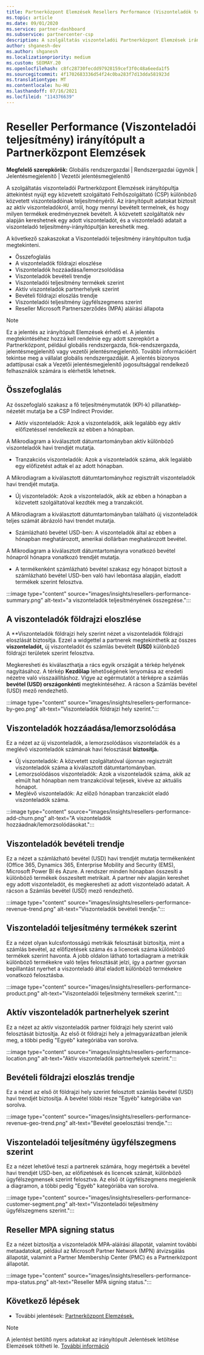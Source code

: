 ```yaml
---
title: Partnerközpont Elemzések Resellers Performance (Viszonteladók teljesítmény- és irányítópultja)
ms.topic: article
ms.date: 09/01/2020
ms.service: partner-dashboard
ms.subservice: partnercenter-csp
description: A szolgáltatás viszonteladói Partnerközpont Elemzések irányítópultja áttekintést nyújt egy közvetett szolgáltató Felhőszolgáltató (CSP) különböző közvetett viszonteladóinak teljesítményéről.
author: shganesh-dev
ms.author: shganesh
ms.localizationpriority: medium
ms.custom: SEOMAY.20
ms.openlocfilehash: c8fc28730fecdd97928159cef3f0c48a6eeda1f5
ms.sourcegitcommit: 4f1702683336d54f24c0ba283f7d13dda581923d
ms.translationtype: MT
ms.contentlocale: hu-HU
ms.lasthandoff: 07/16/2021
ms.locfileid: "114376639"
---
```

# <a name="reseller-performance-dashboard-in-partner-center-insights"></a>Reseller Performance (Viszonteladói teljesítmény) irányítópult a Partnerközpont Elemzések

**Megfelelő szerepkörök:** Globális rendszergazdai | Rendszergazdai ügynök | Jelentésmegjelenítő | Vezetői jelentésmegjelenítő

A szolgáltatás viszonteladói Partnerközpont Elemzések irányítópultja áttekintést nyújt egy közvetett szolgáltató Felhőszolgáltató (CSP) különböző közvetett viszonteladóinak teljesítményéről. Az irányítópult adatokat biztosít az aktív viszonteladókról, arról, hogy mennyi bevételt termelnek, és hogy milyen termékek eredményeznek bevételt. A közvetett szolgáltatók név alapján kereshetnek egy adott viszonteladót, és a viszonteladó adatait a viszonteladó teljesítmény-irányítópultján kereshetik meg.

A következő szakaszokat a Viszonteladói teljesítmény irányítópulton tudja megtekinteni.

- Összefoglalás
- A viszonteladók földrajzi eloszlése
- Viszonteladók hozzáadása/lemorzsolódása 
- Viszonteladók bevételi trendje 
- Viszonteladói teljesítmény termékek szerint
- Aktív viszonteladók partnerhelyek szerint
- Bevételi földrajzi eloszlás trendje
- Viszonteladói teljesítmény ügyfélszegmens szerint
- Reseller Microsoft Partnerszerződés (MPA) aláírási állapota

 > [!NOTE]
 > Ez a jelentés az irányítópult Elemzések érhető el. A jelentés megtekintéséhez hozzá kell rendelnie egy adott szerepkört a Partnerközpont, például globális rendszergazda, fiók-rendszergazda, jelentésmegjelenítő vagy vezetői jelentésmegjelenítő. További információért tekintse meg a vállalat globális rendszergazdáját. A jelentés bizonyos adattípusai csak a Vezetői jelentésmegjelenítő jogosultsággal rendelkező felhasználók számára is elérhetők lehetnek.

## <a name="summary"></a>Összefoglalás

Az összefoglaló szakasz a fő teljesítménymutatók (KPI-k) pillanatkép-nézetét mutatja be a CSP Indirect Provider.

- Aktív viszonteladók: Azok a viszonteladók, akik legalább egy aktív előfizetéssel rendelkezik az ebben a hónapban.

A Mikrodiagram a kiválasztott dátumtartományban aktív különböző viszonteladók havi trendjét mutatja.

- Tranzakciós viszonteladók: Azok a viszonteladók száma, akik legalább egy előfizetést adtak el az adott hónapban. 

A Mikrodiagram a kiválasztott dátumtartományhoz regisztrált viszonteladók havi trendjét mutatja.

- Új viszonteladók: Azok a viszonteladók, akik az ebben a hónapban a közvetett szolgáltatóval kezdték meg a tranzakciót. 

A Mikrodiagram a kiválasztott dátumtartományban található új viszonteladók teljes számát ábrázoló havi trendet mutatja.

- Számlázható bevétel USD-ben: A viszonteladók által az ebben a hónapban meghatározott, amerikai dollárban meghatározott bevétel. 

A Mikrodiagram a kiválasztott dátumtartományra vonatkozó bevétel hónapról hónapra vonatkozó trendjét mutatja.

- A termékenként számlázható bevétel szakasz egy hónapot biztosít a számlázható bevétel USD-ben való havi lebontása alapján, eladott termékek szerint felosztva. 

:::image type="content" source="images/insights/resellers-performance-summary.png" alt-text="a viszonteladók teljesítményének összegzése.":::

## <a name="geographical-spread-of-resellers"></a>A viszonteladók földrajzi eloszlése

A **Viszonteladók földrajzi hely szerint nézet a viszonteladók földrajzi eloszlását biztosítja. Ezzel a widgettel a partnerek megtekinthetik az összes **viszonteladót,** új viszonteladót és számlás bevételt **(USD)** különböző földrajzi területek szerint felosztva.

Megkeresheti és kiválaszthatja a rács egyik országát a térkép helyének nagyításához. A térkép **Kezdőlap** lehetőségének lenyomása az eredeti nézetre való visszaállításhoz. Vigye az egérmutatót a térképre a számlás **bevétel (USD) országonkénti** megtekintéséhez. A rácson a Számlás bevétel (USD) mező rendezhető.

:::image type="content" source="images/insights/resellers-performance-by-geo.png" alt-text="Viszonteladók földrajzi hely szerint.":::

## <a name="resellers-addchurns"></a>Viszonteladók hozzáadása/lemorzsolódása

Ez a nézet az új viszonteladók, a lemorzsolódásos viszonteladók és a meglévő viszonteladók számának havi felosztását **biztosítja.**   

- Új viszonteladók: A közvetett szolgáltatóval újonnan regisztrált viszonteladók száma a kiválasztott dátumtartományban.
- Lemorzsolódásos viszonteladók: Azok a viszonteladók száma, akik az elmúlt hat hónapban nem tranzakcióval teljesek, kivéve az aktuális hónapot.
- Meglévő viszonteladók: Az előző hónapban tranzakciót eladó viszonteladók száma.

:::image type="content" source="images/insights/resellers-performance-add-churn.png" alt-text="A viszonteladók hozzáadnak/lemorzsolódásokat.":::

## <a name="resellers-revenue-trend"></a>Viszonteladók bevételi trendje 

Ez a nézet a számlázható bevétel (USD) havi trendjét mutatja termékenként (Office 365, Dynamics 365, Enterprise Mobility and Security (EMS), Microsoft Power BI és Azure. A rendszer minden hónapban összesíti a különböző termékek összesített metrikait. A partner név alapján kereshet egy adott viszonteladót, és megkeresheti az adott viszonteladó adatait. A rácson a Számlás bevétel (USD) mező rendezhető.

:::image type="content" source="images/insights/resellers-performance-revenue-trend.png" alt-text="Viszonteladók bevételi trendje.":::

## <a name="reseller-performance-by-products"></a>Viszonteladói teljesítmény termékek szerint

Ez a nézet olyan kulcsfontosságú metrikák felosztását biztosítja, mint a számlás bevétel, az előfizetések száma és a licencek száma különböző termékek szerint havonta. A jobb oldalon látható tortadiagram a metrikák különböző termékekre való teljes felosztását jelzi, így a partner gyorsan bepillantást nyerhet a viszonteladó által eladott különböző termékekre vonatkozó felosztásba.

:::image type="content" source="images/insights/resellers-performance-product.png" alt-text="Viszonteladói teljesítmény termékek szerint.":::

## <a name="active-resellers-by-partner-locations"></a>Aktív viszonteladók partnerhelyek szerint

Ez a nézet az aktív viszonteladók partner földrajzi hely szerint való felosztását biztosítja. Az első öt földrajzi hely a jelmagyarázatban jelenik meg, a többi pedig "Egyéb" kategóriába van sorolva.

:::image type="content" source="images/insights/resellers-performance-location.png" alt-text="Aktív viszonteladók partnerhelyek szerint.":::

## <a name="revenue-geo-distribution-trend"></a>Bevételi földrajzi eloszlás trendje

Ez a nézet az első öt földrajzi hely szerint felosztott számlás bevétel (USD) havi trendjét biztosítja.  A bevétel többi része "Egyéb" kategóriába van sorolva.

:::image type="content" source="images/insights/resellers-performance-revenue-geo-trend.png" alt-text="Bevétel geoelosztási trendje.":::

## <a name="reseller-performance-by-customer-segment"></a>Viszonteladói teljesítmény ügyfélszegmens szerint

Ez a nézet lehetővé teszi a partnerek számára, hogy megértsék a bevétel havi trendjét USD-ben, az előfizetések és licencek számát, különböző ügyfélszegmensek szerint felosztva. Az első öt ügyfélszegmens megjelenik a diagramon, a többi pedig "Egyéb" kategóriába van sorolva.

:::image type="content" source="images/insights/resellers-performance-customer-segment.png" alt-text="Viszonteladói teljesítmény ügyfélszegmens szerint.":::

## <a name="reseller-mpa-signing-status"></a>Reseller MPA signing status

Ez a nézet biztosítja a viszonteladók MPA-aláírási állapotát, valamint további metaadatokat, például az Microsoft Partner Network (MPN) átvizsgálás állapotát, valamint a Partner Membership Center (PMC) és a Partnerközpont állapotát.

:::image type="content" source="images/insights/resellers-performance-mpa-status.png" alt-text="Reseller MPA signing status.":::

## <a name="next-steps"></a>Következő lépések

- További jelentések: [Partnerközpont Elemzések.](partner-center-insights.md)

>[!NOTE] 
> A jelentést betöltő nyers adatokat az irányítópult Jelentések letöltése Elemzések töltheti le. [További információ](insights-download-reports.md) 
